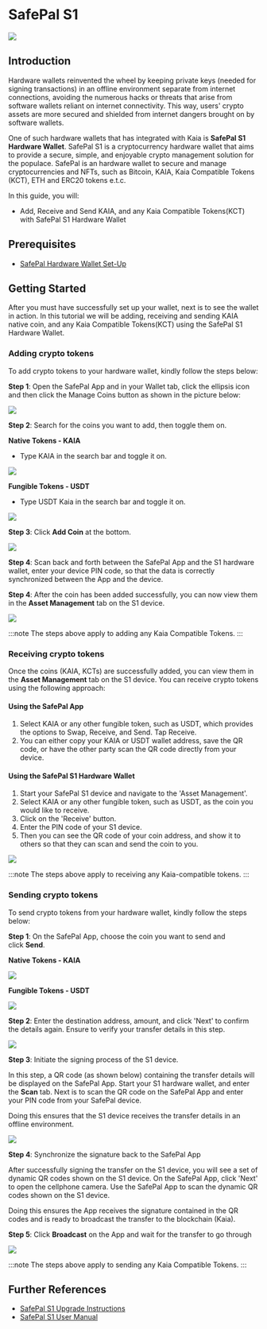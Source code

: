 # SafePal S1

![](/img/banners/kaia-safepal.png)

## Introduction <a id="introduction"></a>

Hardware wallets reinvented the wheel by keeping private keys (needed for signing transactions) in an offline environment separate from internet connections, avoiding the numerous hacks or threats that arise from software wallets reliant on internet connectivity. This way, users' crypto assets are more secured and shielded from internet dangers brought on by software wallets.

One of such hardware wallets that has integrated with Kaia is **SafePal S1 Hardware Wallet**. SafePal S1 is a cryptocurrency hardware wallet that aims to provide a secure, simple, and enjoyable crypto management solution for the populace. SafePal is an hardware wallet to secure and manage cryptocurrencies and NFTs, such as Bitcoin, KAIA, Kaia Compatible Tokens (KCT), ETH and ERC20 tokens e.t.c.

In this guide, you will:

- Add, Receive and Send KAIA, and any Kaia Compatible Tokens(KCT)  with SafePal S1 Hardware Wallet

## Prerequisites <a id="prerequisites"></a>

- [SafePal Hardware Wallet Set-Up](https://safepalsupport.zendesk.com/hc/en-us/articles/360046051752)

## Getting Started <a id="getting-started"></a>

After you must have successfully set up your wallet, next is to see the wallet in action. In this tutorial we will be adding, receiving and sending KAIA native coin, and any Kaia Compatible Tokens(KCT) using the SafePal S1 Hardware Wallet.

### Adding crypto tokens <a id="adding-crypto-tokens"></a>

To add crypto tokens to your hardware wallet, kindly follow the steps below:

**Step 1**: Open the SafePal App and in your Wallet tab, click the ellipsis icon and then click the Manage Coins button as shown in the picture below:

![](/img/build/tools/safepal/sp-hw-manage-coins.png)

**Step 2**: Search for the coins you want to add, then toggle them on.

**Native Tokens - KAIA**

- Type KAIA in the search bar and toggle it on.

![](/img/build/tools/safepal/sp-app-search-kaia.jpg)

**Fungible Tokens - USDT**

- Type USDT Kaia in the search bar and toggle it on.

![](/img/build/tools/safepal/sp-app-search-usdt.jpg)

**Step 3**: Click **Add Coin** at the bottom.

![](/img/build/tools/safepal/sp-hw-add-coins.png)

**Step 4**: Scan back and forth between the SafePal App and the S1 hardware wallet, enter your device PIN code, so that the data is correctly synchronized between the App and the device.

**Step 4**: After the coin has been added successfully, you can now view them in the **Asset Management** tab on the S1 device.

![](/img/build/tools/safepal/sp-hw-asset-display.png)

:::note
The steps above apply to adding any Kaia Compatible Tokens.
:::

### Receiving crypto tokens <a id="receiving-crypto-tokens"></a>

Once the coins (KAIA, KCTs) are successfully added, you can view them in the **Asset Management** tab on the S1 device. You can receive crypto tokens using the following approach:

#### Using the SafePal App

1. Select KAIA or any other fungible token, such as USDT, which provides the options to Swap, Receive, and Send. Tap Receive.
2. You can either copy your KAIA or USDT wallet address, save the QR code, or have the other party scan the QR code directly from your device.

#### Using the SafePal S1 Hardware Wallet

1. Start your SafePal S1 device and navigate to the 'Asset Management'.
2. Select KAIA or any other fungible token, such as USDT, as the coin you would like to receive.
3. Click on the 'Receive' button.
4. Enter the PIN code of your S1 device.
5. Then you can see the QR code of your coin address, and show it to others so that they can scan and send the coin to you.

![](/img/build/tools/safepal/sp-hw-receive-tokens.png)

:::note
The steps above apply to receiving any Kaia-compatible tokens.
:::

### Sending crypto tokens  <a id="sending-crypto-tokens"></a>

To send crypto tokens from your hardware wallet, kindly follow the steps below:

**Step 1**: On the SafePal App, choose the coin you want to send and click **Send**.

**Native Tokens - KAIA**

![](/img/build/tools/safepal/sp-hw-sp-app-send.png)

**Fungible Tokens - USDT**

![](/img/build/tools/safepal/sp-hw-sp-app-usdt-send.png)

**Step 2**: Enter the destination address, amount, and click 'Next' to confirm the details again. Ensure to verify your transfer details in this step.

![](/img/build/tools/safepal/sp-hw-sp-app-send-details.png)

**Step 3**: Initiate the signing process of the S1 device.

In this step, a QR code (as shown below) containing the transfer details will be displayed on the SafePal App. Start your S1 hardware wallet, and enter the **Scan** tab. Next is to scan the QR code on the SafePal App and enter your PIN code from your SafePal device.

Doing this ensures that the S1 device receives the transfer details in an offline environment.

![](/img/build/tools/safepal/sp-hw-sign-tx.png)

**Step 4**: Synchronize the signature back to the SafePal App

After successfully signing the transfer on the S1 device, you will see a set of dynamic QR codes shown on the S1 device. On the SafePal App, click 'Next' to open the cellphone camera. Use the SafePal App to scan the dynamic QR codes shown on the S1 device.

Doing this ensures the App receives the signature contained in the QR codes and is ready to broadcast the transfer to the blockchain (Kaia).

**Step 5**: Click **Broadcast** on the App and wait for the transfer to go through

![](/img/build/tools/safepal/sp-hw-broadcast-tx.png)

:::note
The steps above apply to sending any Kaia Compatible Tokens.
:::

## Further References  <a id="further-references"></a>

- [SafePal S1 Upgrade Instructions](https://www.safepal.com/en/upgrade/s1)
- [SafePal S1 User Manual](https://docs.safepal.io/safepal-hardware-wallet/user-manual)